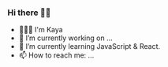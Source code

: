 ### Hi there 👋🏾

- 👩🏾‍💻 I'm Kaya
- 🔭 I’m currently working on ...
- 🌱 I’m currently learning JavaScript & React.
- 📫 How to reach me: ...

